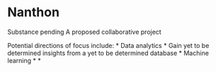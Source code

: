 # Nanthon
Substance pending
A proposed collaborative project

Potential directions of focus include:
     *  Data analytics
        *  Gain yet to be determined insights from a yet to be determined database
     *  Machine learning
        *
     *
     
